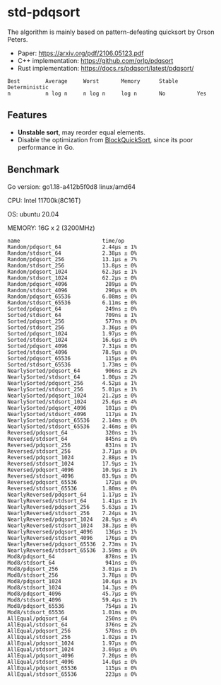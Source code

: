 # std-pdqsort

The algorithm is mainly based on pattern-defeating quicksort by Orson Peters.

- Paper: https://arxiv.org/pdf/2106.05123.pdf
- C++  implementation: https://github.com/orlp/pdqsort
- Rust implementation: https://docs.rs/pdqsort/latest/pdqsort/

```
Best        Average     Worst       Memory      Stable      Deterministic
n           n log n     n log n     log n       No          Yes
```



## Features

- **Unstable sort**, may reorder equal elements.
- Disable the optimization from [BlockQuickSort](https://dl.acm.org/doi/10.1145/3274660), since its poor performance in Go.



## Benchmark

Go version: go1.18-a412b5f0d8 linux/amd64

CPU: Intel 11700k(8C16T)

OS: ubuntu 20.04

MEMORY: 16G x 2 (3200MHz)

```text
name                          time/op
Random/pdqsort_64             2.44µs ± 1%
Random/stdsort_64             2.38µs ± 0%
Random/pdqsort_256            13.1µs ± 7%
Random/stdsort_256            13.8µs ± 0%
Random/pdqsort_1024           62.3µs ± 1%
Random/stdsort_1024           62.2µs ± 0%
Random/pdqsort_4096            289µs ± 0%
Random/stdsort_4096            290µs ± 0%
Random/pdqsort_65536          6.08ms ± 0%
Random/stdsort_65536          6.11ms ± 0%
Sorted/pdqsort_64              249ns ± 0%
Sorted/stdsort_64              709ns ± 1%
Sorted/pdqsort_256             577ns ± 0%
Sorted/stdsort_256            3.36µs ± 0%
Sorted/pdqsort_1024           1.97µs ± 0%
Sorted/stdsort_1024           16.6µs ± 0%
Sorted/pdqsort_4096           7.31µs ± 0%
Sorted/stdsort_4096           78.9µs ± 0%
Sorted/pdqsort_65536           115µs ± 0%
Sorted/stdsort_65536          1.73ms ± 0%
NearlySorted/pdqsort_64        906ns ± 2%
NearlySorted/stdsort_64       1.00µs ± 2%
NearlySorted/pdqsort_256      4.52µs ± 1%
NearlySorted/stdsort_256      5.01µs ± 1%
NearlySorted/pdqsort_1024     21.2µs ± 0%
NearlySorted/stdsort_1024     25.6µs ± 4%
NearlySorted/pdqsort_4096      101µs ± 0%
NearlySorted/stdsort_4096      117µs ± 1%
NearlySorted/pdqsort_65536    2.14ms ± 0%
NearlySorted/stdsort_65536    2.46ms ± 0%
Reversed/pdqsort_64            320ns ± 1%
Reversed/stdsort_64            845ns ± 0%
Reversed/pdqsort_256           831ns ± 1%
Reversed/stdsort_256          3.71µs ± 0%
Reversed/pdqsort_1024         2.88µs ± 1%
Reversed/stdsort_1024         17.9µs ± 1%
Reversed/pdqsort_4096         10.9µs ± 1%
Reversed/stdsort_4096         83.9µs ± 0%
Reversed/pdqsort_65536         172µs ± 0%
Reversed/stdsort_65536        1.80ms ± 0%
NearlyReversed/pdqsort_64     1.17µs ± 1%
NearlyReversed/stdsort_64     1.41µs ± 1%
NearlyReversed/pdqsort_256    5.63µs ± 1%
NearlyReversed/stdsort_256    7.24µs ± 1%
NearlyReversed/pdqsort_1024   28.9µs ± 4%
NearlyReversed/stdsort_1024   38.3µs ± 0%
NearlyReversed/pdqsort_4096    136µs ± 1%
NearlyReversed/stdsort_4096    176µs ± 0%
NearlyReversed/pdqsort_65536  2.73ms ± 1%
NearlyReversed/stdsort_65536  3.59ms ± 0%
Mod8/pdqsort_64                878ns ± 1%
Mod8/stdsort_64                941ns ± 0%
Mod8/pdqsort_256              3.01µs ± 1%
Mod8/stdsort_256              3.78µs ± 0%
Mod8/pdqsort_1024             10.6µs ± 1%
Mod8/stdsort_1024             14.3µs ± 0%
Mod8/pdqsort_4096             45.7µs ± 0%
Mod8/stdsort_4096             59.4µs ± 1%
Mod8/pdqsort_65536             754µs ± 1%
Mod8/stdsort_65536            1.01ms ± 0%
AllEqual/pdqsort_64            250ns ± 0%
AllEqual/stdsort_64            376ns ± 2%
AllEqual/pdqsort_256           578ns ± 0%
AllEqual/stdsort_256          1.02µs ± 1%
AllEqual/pdqsort_1024         1.97µs ± 0%
AllEqual/stdsort_1024         3.69µs ± 0%
AllEqual/pdqsort_4096         7.20µs ± 0%
AllEqual/stdsort_4096         14.0µs ± 0%
AllEqual/pdqsort_65536         115µs ± 0%
AllEqual/stdsort_65536         223µs ± 0%
```

